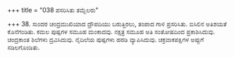 +++
title = "038 ಪಸರಿಸಿತು ತಮ್ಬೆಲರು"

+++
38. ಸುಂದರ ಚಂದ್ರಮುಖಿಯಾದ ದ್ರೌಪದಿಯು ಬರುತ್ತಿರಲು, ತಂಪಾದ ಗಾಳಿ ಪ್ರಸರಿಸಿತು. ಬಿಸಿಲಿನ ಅತಿಶಯತೆ ಕೊನೆಗಂಡಿತು. ಕಮಲ ಪುಷ್ಪಗಳ ಸಮೂಹ ಮಂಕಾದವು. ನಕ್ಷತ್ರ ಸಮೂಹ ಅತಿ ಸಂತೋಷದಿಂದ ಪ್ರಕಾಶಿಸಿದುವು. ಚಂದ್ರಕಾಂತ ಶಿಲೆಗಳು ದ್ರವಿಸಿದುವು. ನೈದಿಲೆಯ ಪುಷ್ಪಗಳು ಹರಡಿ ವ್ಯಾಪಿಸಿದುವು. ಚಕ್ರವಾಕಪಕ್ಷಿಗಳ ಅಪ್ಪುಗೆ ಸಡಿಲಗೊಂಡಿತು.